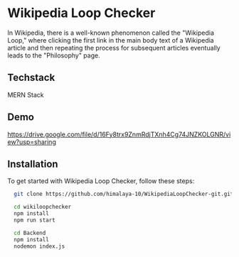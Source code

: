 
# Wikipedia Loop Checker


In Wikipedia, there is a well-known phenomenon called the "Wikipedia Loop," where clicking the first link in the main body text of a Wikipedia article and then repeating the process for subsequent articles eventually leads to the "Philosophy" page.

## Techstack


MERN Stack

## Demo

https://drive.google.com/file/d/16Fy8trx9ZnmRdjTXnh4Cg74JNZKOLGNR/view?usp=sharing


## Installation

To get started with Wikipedia Loop Checker, follow these steps:

```bash
  git clone https://github.com/himalaya-10/WikipediaLoopChecker-git.git

```

```bash
  cd wikiloopchecker
  npm install
  npm run start
```

```bash
  cd Backend
  npm install
  nodemon index.js
```


